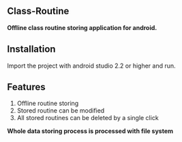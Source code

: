 ## Class-Routine

**Offline class routine storing application for android.**

## Installation
Import the project with android studio 2.2 or higher and run.

## Features
1. Offline routine storing
2. Stored routine can be modified
3. All stored routines can be deleted by a single click

**Whole data storing process is processed with file system**
